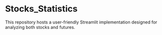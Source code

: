 # Stocks_Statistics
This repository hosts a user-friendly Streamlit implementation designed for analyzing both stocks and futures. 
